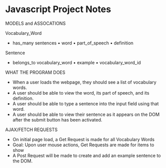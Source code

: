 # Javascript Project Notes

MODELS and ASSOCATIONS

Vocabulary_Word

- has_many sentences
  • word
  • part_of_speech
  • definition

Sentence

- belongs_to vocabulary_word
  • example
  • vocabulary_word_id

WHAT THE PROGRAM DOES

- When a user loads the webpage, they should see a list of vocabulary words.
- A user should be able to view the word, its part of speech, and its definition.
- A user should be able to type a sentence into the input field using that word.
- A user should be able to view their sentence as it appears on the DOM after the submit button has been activated.

AJAX/FETCH REQUESTS

- On initial page load, a Get Request is made for all Vocabulary Words
- Goal: Upon user mouse actions, Get Requests are made for items to show
- A Post Request will be made to create and add an example sentence to the DOM.
